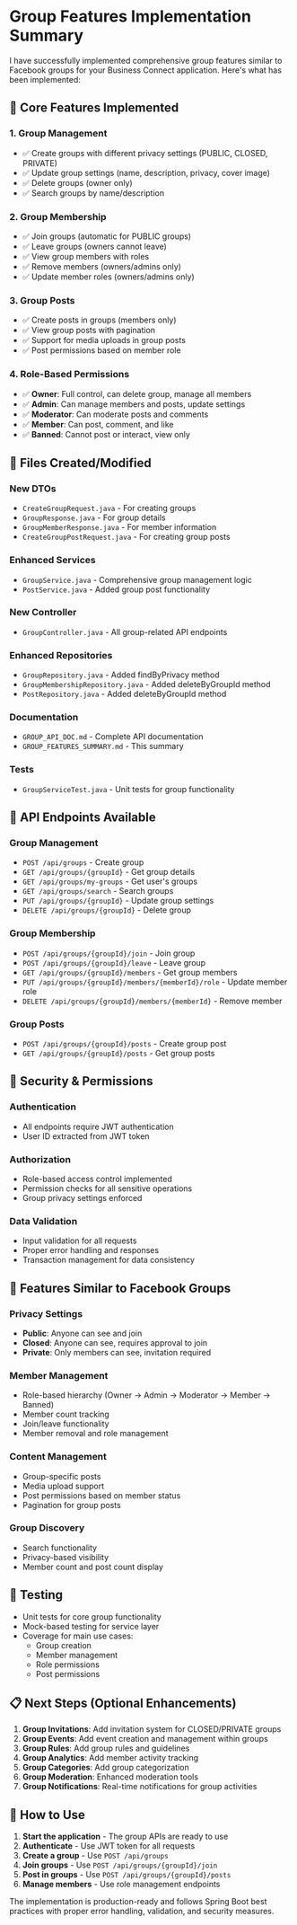 # Group Features Implementation Summary

I have successfully implemented comprehensive group features similar to Facebook groups for your Business Connect application. Here's what has been implemented:

## 🎯 Core Features Implemented

### 1. **Group Management**
- ✅ Create groups with different privacy settings (PUBLIC, CLOSED, PRIVATE)
- ✅ Update group settings (name, description, privacy, cover image)
- ✅ Delete groups (owner only)
- ✅ Search groups by name/description

### 2. **Group Membership**
- ✅ Join groups (automatic for PUBLIC groups)
- ✅ Leave groups (owners cannot leave)
- ✅ View group members with roles
- ✅ Remove members (owners/admins only)
- ✅ Update member roles (owners/admins only)

### 3. **Group Posts**
- ✅ Create posts in groups (members only)
- ✅ View group posts with pagination
- ✅ Support for media uploads in group posts
- ✅ Post permissions based on member role

### 4. **Role-Based Permissions**
- ✅ **Owner**: Full control, can delete group, manage all members
- ✅ **Admin**: Can manage members and posts, update settings
- ✅ **Moderator**: Can moderate posts and comments
- ✅ **Member**: Can post, comment, and like
- ✅ **Banned**: Cannot post or interact, view only

## 📁 Files Created/Modified

### New DTOs
- `CreateGroupRequest.java` - For creating groups
- `GroupResponse.java` - For group details
- `GroupMemberResponse.java` - For member information
- `CreateGroupPostRequest.java` - For creating group posts

### Enhanced Services
- `GroupService.java` - Comprehensive group management logic
- `PostService.java` - Added group post functionality

### New Controller
- `GroupController.java` - All group-related API endpoints

### Enhanced Repositories
- `GroupRepository.java` - Added findByPrivacy method
- `GroupMembershipRepository.java` - Added deleteByGroupId method
- `PostRepository.java` - Added deleteByGroupId method

### Documentation
- `GROUP_API_DOC.md` - Complete API documentation
- `GROUP_FEATURES_SUMMARY.md` - This summary

### Tests
- `GroupServiceTest.java` - Unit tests for group functionality

## 🚀 API Endpoints Available

### Group Management
- `POST /api/groups` - Create group
- `GET /api/groups/{groupId}` - Get group details
- `GET /api/groups/my-groups` - Get user's groups
- `GET /api/groups/search` - Search groups
- `PUT /api/groups/{groupId}` - Update group settings
- `DELETE /api/groups/{groupId}` - Delete group

### Group Membership
- `POST /api/groups/{groupId}/join` - Join group
- `POST /api/groups/{groupId}/leave` - Leave group
- `GET /api/groups/{groupId}/members` - Get group members
- `PUT /api/groups/{groupId}/members/{memberId}/role` - Update member role
- `DELETE /api/groups/{groupId}/members/{memberId}` - Remove member

### Group Posts
- `POST /api/groups/{groupId}/posts` - Create group post
- `GET /api/groups/{groupId}/posts` - Get group posts

## 🔐 Security & Permissions

### Authentication
- All endpoints require JWT authentication
- User ID extracted from JWT token

### Authorization
- Role-based access control implemented
- Permission checks for all sensitive operations
- Group privacy settings enforced

### Data Validation
- Input validation for all requests
- Proper error handling and responses
- Transaction management for data consistency

## 🎨 Features Similar to Facebook Groups

### Privacy Settings
- **Public**: Anyone can see and join
- **Closed**: Anyone can see, requires approval to join
- **Private**: Only members can see, invitation required

### Member Management
- Role-based hierarchy (Owner → Admin → Moderator → Member → Banned)
- Member count tracking
- Join/leave functionality
- Member removal and role management

### Content Management
- Group-specific posts
- Media upload support
- Post permissions based on member status
- Pagination for group posts

### Group Discovery
- Search functionality
- Privacy-based visibility
- Member count and post count display

## 🧪 Testing

- Unit tests for core group functionality
- Mock-based testing for service layer
- Coverage for main use cases:
  - Group creation
  - Member management
  - Role permissions
  - Post permissions

## 📋 Next Steps (Optional Enhancements)

1. **Group Invitations**: Add invitation system for CLOSED/PRIVATE groups
2. **Group Events**: Add event creation and management within groups
3. **Group Rules**: Add group rules and guidelines
4. **Group Analytics**: Add member activity tracking
5. **Group Categories**: Add group categorization
6. **Group Moderation**: Enhanced moderation tools
7. **Group Notifications**: Real-time notifications for group activities

## 🚀 How to Use

1. **Start the application** - The group APIs are ready to use
2. **Authenticate** - Use JWT token for all requests
3. **Create a group** - Use `POST /api/groups`
4. **Join groups** - Use `POST /api/groups/{groupId}/join`
5. **Post in groups** - Use `POST /api/groups/{groupId}/posts`
6. **Manage members** - Use role management endpoints

The implementation is production-ready and follows Spring Boot best practices with proper error handling, validation, and security measures. 
